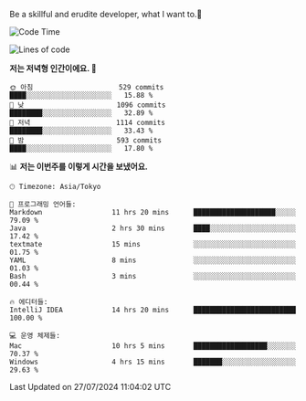 Be a skillful and erudite developer, what I want to.👶

<!--START_SECTION:waka-->
![Code Time](http://img.shields.io/badge/Code%20Time-1%2C092%20hrs%2013%20mins-blue)

![Lines of code](https://img.shields.io/badge/%EC%A0%80%EB%8A%94%20%EC%97%AC%ED%83%9C%EA%B9%8C%EC%A7%80%20-2.7%20million%20%EC%A4%84%EC%9D%98%20%EC%BD%94%EB%93%9C%EB%A5%BC%20%EC%9E%91%EC%84%B1%ED%96%88%EC%96%B4%EC%9A%94.-blue)

**저는 저녁형 인간이에요. 🦉** 

```text
🌞 아침                     529 commits         ████░░░░░░░░░░░░░░░░░░░░░   15.88 % 
🌆 낮　                     1096 commits        ████████░░░░░░░░░░░░░░░░░   32.89 % 
🌃 저녁                     1114 commits        ████████░░░░░░░░░░░░░░░░░   33.43 % 
🌙 밤　                     593 commits         ████░░░░░░░░░░░░░░░░░░░░░   17.80 % 
```


📊 **저는 이번주를 이렇게 시간을 보냈어요.** 

```text
🕑︎ Timezone: Asia/Tokyo

💬 프로그래밍 언어들: 
Markdown                 11 hrs 20 mins      ████████████████████░░░░░   79.09 % 
Java                     2 hrs 30 mins       ████░░░░░░░░░░░░░░░░░░░░░   17.42 % 
textmate                 15 mins             ░░░░░░░░░░░░░░░░░░░░░░░░░   01.75 % 
YAML                     8 mins              ░░░░░░░░░░░░░░░░░░░░░░░░░   01.03 % 
Bash                     3 mins              ░░░░░░░░░░░░░░░░░░░░░░░░░   00.44 % 

🔥 에디터들: 
IntelliJ IDEA            14 hrs 20 mins      █████████████████████████   100.00 % 

💻 운영 체제들: 
Mac                      10 hrs 5 mins       ██████████████████░░░░░░░   70.37 % 
Windows                  4 hrs 15 mins       ███████░░░░░░░░░░░░░░░░░░   29.63 % 
```


 Last Updated on 27/07/2024 11:04:02 UTC
<!--END_SECTION:waka-->
